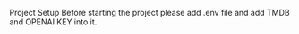 Project Setup
Before starting the project please add .env file and add TMDB and OPENAI KEY into it.
